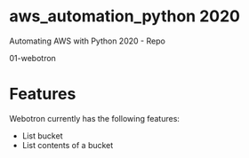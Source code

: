 # aws_automation_python 2020
Automating AWS with Python 2020 - Repo

01-webotron


# Features

Webotron currently has the following features:

- List bucket
- List contents of a bucket
